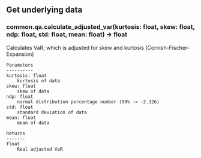 ## Get underlying data 
### common.qa.calculate_adjusted_var(kurtosis: float, skew: float, ndp: float, std: float, mean: float) -> float

Calculates VaR, which is adjusted for skew and kurtosis (Cornish-Fischer-Expansion)

    Parameters
    ----------
    kurtosis: float
        kurtosis of data
    skew: float
        skew of data
    ndp: float
        normal distribution percentage number (99% -> -2.326)
    std: float
        standard deviation of data
    mean: float
        mean of data

    Returns
    -------
    float
        Real adjusted VaR
